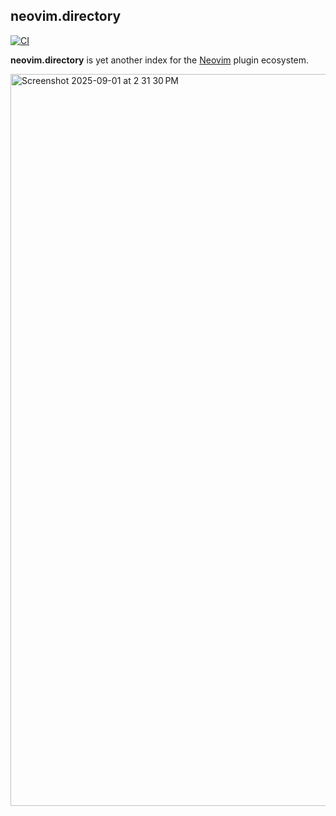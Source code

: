 ## neovim.directory

[![CI](https://github.com/terror/neovim.directory/actions/workflows/ci.yaml/badge.svg)](https://github.com/terror/neovim.directory/actions/workflows/ci.yaml)

**neovim.directory** is yet another index for the [Neovim](https://neovim.io/)
plugin ecosystem.

<img width="1341" height="1171" alt="Screenshot 2025-09-01 at 2 31 30 PM" src="https://github.com/user-attachments/assets/beddf389-f8be-46c1-a5c6-7cf1a8c320ac" />
